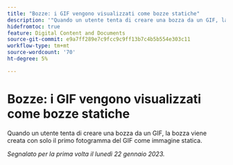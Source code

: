 ```yaml
---
title: "Bozze: i GIF vengono visualizzati come bozze statiche"
description: '"Quando un utente tenta di creare una bozza da un GIF, la bozza viene creata con solo il primo fotogramma del GIF come immagine statica".'
hidefromtoc: true
feature: Digital Content and Documents
source-git-commit: e9a7ff289e7c9fcc9c9ff13b7c4b5b554e303c11
workflow-type: tm+mt
source-wordcount: '70'
ht-degree: 5%

---
```



# Bozze: i GIF vengono visualizzati come bozze statiche

Quando un utente tenta di creare una bozza da un GIF, la bozza viene creata con solo il primo fotogramma del GIF come immagine statica.

_Segnalato per la prima volta il lunedì 22 gennaio 2023._
